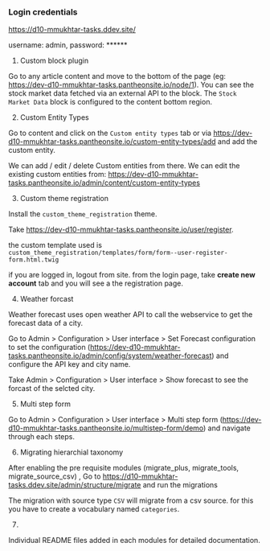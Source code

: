 ### Login credentials

https://d10-mmukhtar-tasks.ddev.site/

username: admin, password: ******

1) Custom block plugin

Go to any article content and move to the bottom of the page (eg: https://dev-d10-mmukhtar-tasks.pantheonsite.io/node/1). You can see the stock market data fetched via an external API to the block. The `Stock Market Data` block is configured to the content bottom region.

2) Custom Entity Types

Go to content and click on the `Custom entity types` tab  or via https://dev-d10-mmukhtar-tasks.pantheonsite.io/custom-entity-types/add  and add the custom entity. 

We can add / edit / delete Custom entities from there. We can edit the existing custom entities from: https://dev-d10-mmukhtar-tasks.pantheonsite.io/admin/content/custom-entity-types

3) Custom theme registration

Install the `custom_theme_registration` theme.

Take https://dev-d10-mmukhtar-tasks.pantheonsite.io/user/register.

 the custom template used is `custom_theme_registration/templates/form/form--user-register-form.html.twig` 

if you are logged in, logout from site.
from the login page, take <b>create new account</b> tab and you will see a the registration page. 

4) Weather forcast

Weather forecast uses open weather API to call the webservice to get the forecast data of a city.

Go to Admin > Configuration > User interface > Set Forecast configuration to set the configuration (https://dev-d10-mmukhtar-tasks.pantheonsite.io/admin/config/system/weather-forecast) and configure the API key and city name.

Take Admin > Configuration > User interface > Show forecast to see the forcast of the selcted city.

5) Multi step form

Go to Admin > Configuration > User interface > Multi step form (https://dev-d10-mmukhtar-tasks.pantheonsite.io/multistep-form/demo) and navigate through each steps.

6) Migrating hierarchial taxonomy

After enabling the pre requisite modules (migrate_plus, migrate_tools, migrate_source_csv) , Go to https://d10-mmukhtar-tasks.ddev.site/admin/structure/migrate and run the migrations

The migration with source type `CSV` will migrate from a csv source. for this you have to create a vocabulary named `categories`.

7) 

Individual README files added in each modules for detailed documentation.
